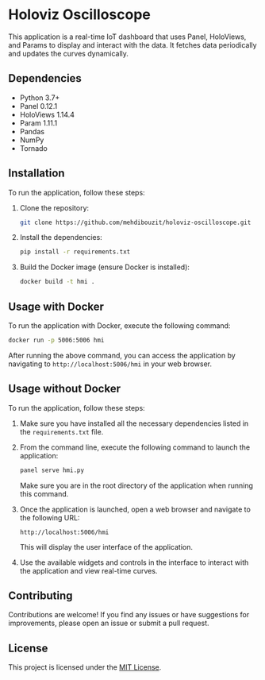 # Holoviz Oscilloscope

This application is a real-time IoT dashboard that uses Panel, HoloViews, and Params to display and interact with the data. It fetches data periodically and updates the curves dynamically.

## Dependencies

- Python 3.7+
- Panel 0.12.1
- HoloViews 1.14.4
- Param 1.11.1
- Pandas
- NumPy
- Tornado

## Installation

To run the application, follow these steps:

1. Clone the repository:

   ```bash
   git clone https://github.com/mehdibouzit/holoviz-oscilloscope.git
   ```

2. Install the dependencies:

   ```bash
   pip install -r requirements.txt
   ```

3. Build the Docker image (ensure Docker is installed):

   ```bash
   docker build -t hmi .
   ```

## Usage with Docker

To run the application with Docker, execute the following command:

```bash
docker run -p 5006:5006 hmi
```

After running the above command, you can access the application by navigating to `http://localhost:5006/hmi` in your web browser.

## Usage without Docker

To run the application, follow these steps:

1. Make sure you have installed all the necessary dependencies listed in the `requirements.txt` file.

2. From the command line, execute the following command to launch the application:

   ```bash
   panel serve hmi.py
   ```

   Make sure you are in the root directory of the application when running this command.

3. Once the application is launched, open a web browser and navigate to the following URL:

   ```
   http://localhost:5006/hmi
   ```

   This will display the user interface of the application.

4. Use the available widgets and controls in the interface to interact with the application and view real-time curves.

## Contributing

Contributions are welcome! If you find any issues or have suggestions for improvements, please open an issue or submit a pull request.

## License

This project is licensed under the [MIT License](LICENSE).
